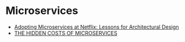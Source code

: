 # Microservices
- [Adopting Microservices at Netflix: Lessons for Architectural Design](http://nginx.com/blog/microservices-at-netflix-architectural-best-practices/)
- [THE HIDDEN COSTS OF MICROSERVICES](http://www.stackbuilders.com/news/the-hidden-costs-of-microservices)

